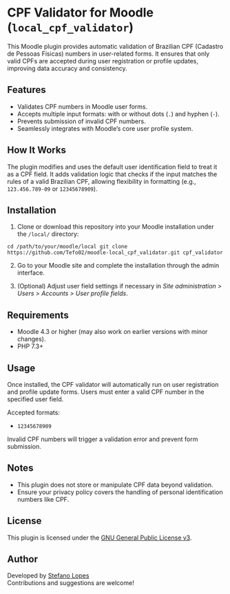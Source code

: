 # CPF Validator for Moodle (`local_cpf_validator`)

This Moodle plugin provides automatic validation of Brazilian CPF (Cadastro de Pessoas Físicas) numbers in user-related forms. It ensures that only valid CPFs are accepted during user registration or profile updates, improving data accuracy and consistency.

## Features

- Validates CPF numbers in Moodle user forms.
- Accepts multiple input formats: with or without dots (`.`) and hyphen (`-`).
- Prevents submission of invalid CPF numbers.
- Seamlessly integrates with Moodle’s core user profile system.

## How It Works

The plugin modifies and uses the default user identification field to treat it as a CPF field. It adds validation logic that checks if the input matches the rules of a valid Brazilian CPF, allowing flexibility in formatting (e.g., `123.456.789-09` or `12345678909`).

## Installation

1. Clone or download this repository into your Moodle installation under the `/local/` directory:

``
cd /path/to/your/moodle/local
git clone https://github.com/Tefo02/moodle-local_cpf_validator.git cpf_validator
``

2. Go to your Moodle site and complete the installation through the admin interface.

3. (Optional) Adjust user field settings if necessary in *Site administration > Users > Accounts > User profile fields*.

## Requirements

- Moodle 4.3 or higher (may also work on earlier versions with minor changes).
- PHP 7.3+

## Usage

Once installed, the CPF validator will automatically run on user registration and profile update forms. Users must enter a valid CPF number in the specified user field.

Accepted formats:
- `12345678909`

Invalid CPF numbers will trigger a validation error and prevent form submission.

## Notes

- This plugin does not store or manipulate CPF data beyond validation.
- Ensure your privacy policy covers the handling of personal identification numbers like CPF.

## License

This plugin is licensed under the [GNU General Public License v3](https://www.gnu.org/licenses/gpl-3.0.html).

## Author

Developed by [Stefano Lopes](https://github.com/Tefo02)  
Contributions and suggestions are welcome!


